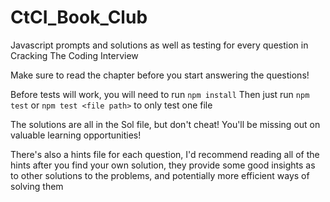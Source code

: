 # CtCI_Book_Club

Javascript prompts and solutions as well as testing for every question in Cracking The Coding Interview

Make sure to read the chapter before you start answering the questions!

Before tests will work, you will need to run `npm install`
Then just run `npm test` or `npm test <file path>` to only test one file

The solutions are all in the Sol file, but don't cheat! You'll be missing out on valuable learning opportunities!

There's also a hints file for each question, I'd recommend reading all of the hints after you find your own solution, 
they provide some good insights as to other solutions to the problems, and potentially more efficient ways of solving them
